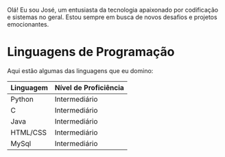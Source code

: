 Olá! Eu sou José, um entusiasta da tecnologia apaixonado por codificação e sistemas no geral. Estou sempre em busca de novos desafios e projetos emocionantes.

# Linguagens de Programação

Aqui estão algumas das linguagens que eu domino:

| Linguagem       | Nível de Proficiência |
|-----------------|-----------------------|
| Python          | Intermediário         |
| C               | Intermediário         |
| Java            | Intermediário         |
| HTML/CSS        | Intermediário         |
| MySql           | Intermediário         |


